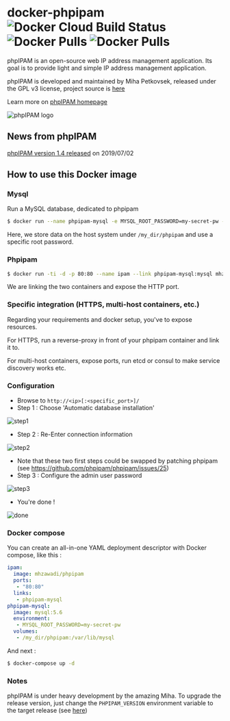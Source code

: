# docker-phpipam ![Docker Cloud Build Status](https://img.shields.io/docker/cloud/build/mhzawadi/phpipam.svg?label=amd64) ![Docker Pulls](https://img.shields.io/docker/pulls/mhzawadi/phpipam.svg) ![Docker Pulls](https://img.shields.io/docker/pulls/mhzawadi/phpipam.svg)

phpIPAM is an open-source web IP address management application. Its goal is to provide light and simple IP address management application.

phpIPAM is developed and maintained by Miha Petkovsek, released under the GPL v3 license, project source is [here](https://github.com/phpipam/phpipam)

Learn more on [phpIPAM homepage](http://phpipam.net)

![phpIPAM logo](http://phpipam.net/wp-content/uploads/2014/12/phpipam_logo_small.png)

## News from phpIPAM

[phpIPAM version 1.4 released](https://phpipam.net/news/phpipam-v1-4-released/) on 2019/07/02

## How to use this Docker image

### Mysql

Run a MySQL database, dedicated to phpipam

```bash
$ docker run --name phpipam-mysql -e MYSQL_ROOT_PASSWORD=my-secret-pw -v /my_dir/phpipam:/var/lib/mysql -d mysql:5.6
```

Here, we store data on the host system under `/my_dir/phpipam` and use a specific root password.

### Phpipam

```bash
$ docker run -ti -d -p 80:80 --name ipam --link phpipam-mysql:mysql mhzawadi/phpipam
```

We are linking the two containers and expose the HTTP port.

### Specific integration (HTTPS, multi-host containers, etc.)

Regarding your requirements and docker setup, you've to expose resources.

For HTTPS, run a reverse-proxy in front of your phpipam container and link it to.

For multi-host containers, expose ports, run etcd or consul to make service discovery works etc.

### Configuration

- Browse to `http://<ip>[:<specific_port>]/`
- Step 1 : Choose 'Automatic database installation'

![step1](https://cloud.githubusercontent.com/assets/4225738/8746785/01758b9e-2c8d-11e5-8643-7f5862c75efe.png)

- Step 2 : Re-Enter connection information

![step2](https://cloud.githubusercontent.com/assets/4225738/8746789/0ad367e2-2c8d-11e5-80bb-f5093801e139.png)

- Note that these two first steps could be swapped by patching phpipam (see <https://github.com/phpipam/phpipam/issues/25>)
- Step 3 : Configure the admin user password

![step3](https://cloud.githubusercontent.com/assets/4225738/8746790/0c434bf6-2c8d-11e5-9ae7-b7d1021b7aa0.png)

- You're done !

![done](https://cloud.githubusercontent.com/assets/4225738/8746792/0d6fa34e-2c8d-11e5-8002-3793361ae34d.png)

### Docker compose

You can create an all-in-one YAML deployment descriptor with Docker compose, like this :

```yaml
ipam:
  image: mhzawadi/phpipam
  ports:
   - "80:80"
  links:
   - phpipam-mysql
phpipam-mysql:
  image: mysql:5.6
  environment:
   - MYSQL_ROOT_PASSWORD=my-secret-pw
  volumes:
   - /my_dir/phpipam:/var/lib/mysql
```

And next :

```bash
$ docker-compose up -d
```

### Notes

phpIPAM is under heavy development by the amazing Miha. To upgrade the release version, just change the `PHPIPAM_VERSION` environment variable to the target release (see [here](https://github.com/phpipam/phpipam/releases))
